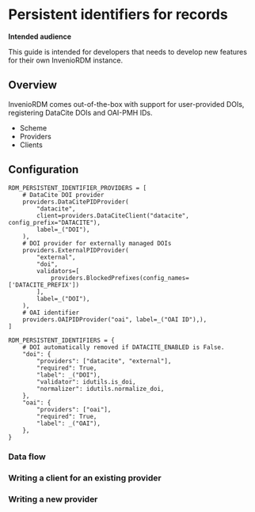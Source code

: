 # Persistent identifiers for records

**Intended audience**

This guide is intended for developers that needs to develop new features for
their own InvenioRDM instance.

## Overview

InvenioRDM comes out-of-the-box with support for user-provided DOIs,
registering DataCite DOIs and OAI-PMH IDs.

- Scheme
- Providers
- Clients


## Configuration

```
RDM_PERSISTENT_IDENTIFIER_PROVIDERS = [
    # DataCite DOI provider
    providers.DataCitePIDProvider(
        "datacite",
        client=providers.DataCiteClient("datacite", config_prefix="DATACITE"),
        label=_("DOI"),
    ),
    # DOI provider for externally managed DOIs
    providers.ExternalPIDProvider(
        "external",
        "doi",
        validators=[
            providers.BlockedPrefixes(config_names=['DATACITE_PREFIX'])
        ],
        label=_("DOI"),
    ),
    # OAI identifier
    providers.OAIPIDProvider("oai", label=_("OAI ID"),),
]
```

```
RDM_PERSISTENT_IDENTIFIERS = {
    # DOI automatically removed if DATACITE_ENABLED is False.
    "doi": {
        "providers": ["datacite", "external"],
        "required": True,
        "label": _("DOI"),
        "validator": idutils.is_doi,
        "normalizer": idutils.normalize_doi,
    },
    "oai": {
        "providers": ["oai"],
        "required": True,
        "label": _("OAI"),
    },
}
```

### Data flow



### Writing a client for an existing provider




### Writing a new provider
